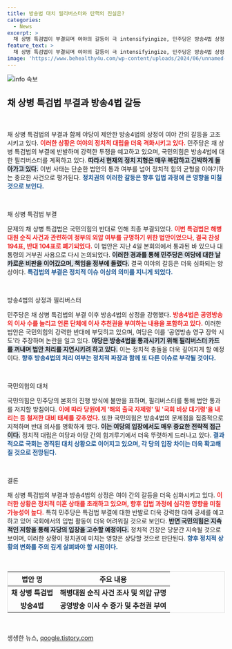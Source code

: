 ```yaml
---
title: 방송법 대치 필리버스터와 탄핵의 진실은?
categories:
  - News
excerpt: >
  채 상병 특검법이 부결되며 여야의 갈등이 극 intensifyingize, 민주당은 방송4법 상정을 강행하고 국민의힘은 필리버스터로 저항 중이다. 민주당은 이사 추천권 확대와 방송 공영성 강화를 주장하며, 국민의힘은 이를 영구 장악 시도라 비난한다. 긴장감 넘치는 국회 상황이 계속되고 있다.
feature_text: >
  채 상병 특검법이 부결되며 여야의 갈등이 극 intensifyingize, 민주당은 방송4법 상정을 강행하고 국민의힘은 필리버스터로 저항 중이다. 민주당은 이사 추천권 확대와 방송 공영성 강화를 주장하며, 국민의힘은 이를 영구 장악 시도라 비난한다. 긴장감 넘치는 국회 상황이 계속되고 있다.
image: 'https://www.behealthy4u.com/wp-content/uploads/2024/06/unnamed-file.png'
---
```


<p><img src="https://www.behealthy4u.com/wp-content/uploads/2024/06/unnamed-file.png" alt="info 속보" /></p>

<h2 data-ke-size="size26">채 상병 특검법 부결과 방송4법 갈등</h2>

<p data-ke-size="size16">&nbsp;</p>

<p>채 상병 특검법의 부결과 함께 야당이 제안한 방송4법의 상정이 여야 간의 갈등을 고조시키고 있다. <b><span style="color: #ee2323;">이러한 상황은 여야의 정치적 대립을 더욱 격화시키고 있다.</span></b> 민주당은 채 상병 특검법의 부결에 반발하며 강력한 투쟁을 예고하고 있으며, 국민의힘은 방송4법에 대한 필리버스터를 계획하고 있다. <b><span style="background-color: #21538527;">따라서 현재의 정치 지형은 매우 복잡하고 긴박하게 돌아가고 있다.</span></b> 이번 사태는 단순한 법안의 통과 여부를 넘어 정치적 힘의 균형을 이야기하는 중요한 사건으로 평가된다. <b><span style="color: #1a5490;">정치권의 이러한 갈등은 향후 입법 과정에 큰 영향을 미칠 것으로 보인다.</span></b></p>

<p data-ke-size="size16">&nbsp;</p>

<p>채 상병 특검법 부결</p>

<p>문제의 채 상병 특검법은 국민의힘의 반대로 인해 최종 부결되었다. <b><span style="color: #ee2323;">이번 특검법은 해병대원 순직 사건과 관련하여 정부의 외압 여부를 규명하기 위한 법안이었으나, 결국 찬성 194표, 반대 104표로 폐기되었다.</span></b> 이 법안은 지난 4일 본회의에서 통과된 바 있으나 대통령의 거부권 사용으로 다시 논의되었다. <b><span style="background-color: #21538527;">이러한 경과를 통해 민주당은 여당에 대한 날카로운 비판을 이어갔으며, 책임을 정부에 돌렸다.</span></b> 결국 여야의 갈등은 더욱 심화되는 양상이다. <b><span style="color: #1a5490;">특검법의 부결은 정치적 이슈 이상의 의미를 지니게 되었다.</span></b></p>

<p data-ke-size="size16">&nbsp;</p>

<p>방송4법의 상정과 필리버스터</p>

<p>민주당은 채 상병 특검법의 부결 이후 방송4법의 상정을 강행했다. <b><span style="color: #ee2323;">방송4법은 공영방송의 이사 수를 늘리고 언론 단체에 이사 추천권을 부여하는 내용을 포함하고 있다.</span></b> 이러한 법안은 국민의힘의 강력한 반대에 부딪히고 있으며, 여당은 이를 '공영방송 영구 장악 시도'라 주장하며 논란을 일고 있다. <b><span style="background-color: #21538527;">야당은 방송4법을 통과시키기 위해 필리버스터 카드를 꺼내며 법안 처리를 지연시키려 하고 있다.</span></b> 이는 정치적 충돌을 더욱 깊어지게 할 예정이다. <b><span style="color: #1a5490;">향후 방송4법의 처리 여부는 정치적 파장과 함께 또 다른 이슈로 부각될 것이다.</span></b></p>

<p data-ke-size="size16">&nbsp;</p>

<p>국민의힘의 대처</p>

<p>국민의힘은 민주당의 본회의 진행 방식에 불만을 표하며, 필리버스터를 통해 법안 통과를 저지할 방침이다. <b><span style="color: #ee2323;">이에 따라 당원에게 '해외 출국 자제령' 및 '국회 비상 대기령'을 내리는 등 철저한 대비 태세를 갖추었다.</span></b> 또한 국민의힘은 방송4법의 문제점을 집중적으로 지적하며 반대 의사를 명확하게 했다. <b><span style="background-color: #21538527;">이는 여당의 입장에서도 매우 중요한 전략적 접근이다.</span></b> 정치적 대립은 여당과 야당 간의 힘겨루기에서 더욱 뚜렷하게 드러나고 있다. <b><span style="color: #1a5490;">결과적으로 국회는 경직된 대치 상황으로 이어지고 있으며, 각 당의 입장 차이는 더욱 확고해질 것으로 전망된다.</span></b></p>

<p data-ke-size="size16">&nbsp;</p>

<p>결론</p>

<p>채 상병 특검법의 부결과 방송4법의 상정은 여야 간의 갈등을 더욱 심화시키고 있다. <b><span style="color: #ee2323;">이러한 상황은 정치적 미혼 상태를 초래하고 있으며, 향후 입법 과정에 심각한 영향을 미칠 가능성이 높다.</span></b> 특히 민주당은 특검법 부결에 대한 반발로 더욱 강력한 대여 공세를 예고하고 있어 국회에서의 입법 활동이 더욱 어려워질 것으로 보인다. <b><span style="background-color: #21538527;">반면 국민의힘은 지속적인 저항을 통해 자당의 입장을 고수할 예정이다.</span></b> 정치적 긴장은 당분간 지속될 것으로 보이며, 이러한 상황이 정치권에 미치는 영향은 상당할 것으로 판단된다. <b><span style="color: #1a5490;">향후 정치적 상황의 변화를 주의 깊게 살펴봐야 할 시점이다.</span></b></p>

<p data-ke-size="size16">&nbsp;</p>

<table style="border-collapse: collapse; width: 100%; border: 1px solid #ddd;">
    <thead>
        <tr>
            <th style="text-align: center; height: 25px;">법안 명</th>
            <th style="text-align: center; height: 25px;">주요 내용</th>
        </tr>
    </thead>
    <tbody>
        <tr>
            <td style="text-align: center; height: 17px;"><b>채 상병 특검법</b></td>
            <td style="text-align: center; height: 17px;"><b>해병대원 순직 사건 조사 및 외압 규명</b></td>
        </tr>
        <tr>
            <td style="text-align: center; height: 17px;"><b>방송4법</b></td>
            <td style="text-align: center; height: 17px;"><b>공영방송 이사 수 증가 및 추천권 부여</b></td>
        </tr>
    </tbody>
</table>

<p data-ke-size="size16">&nbsp;</p>
생생한 뉴스, <a href="https://qoogle.tistory.com" rel="dofollow">qoogle.tistory.com</a>


